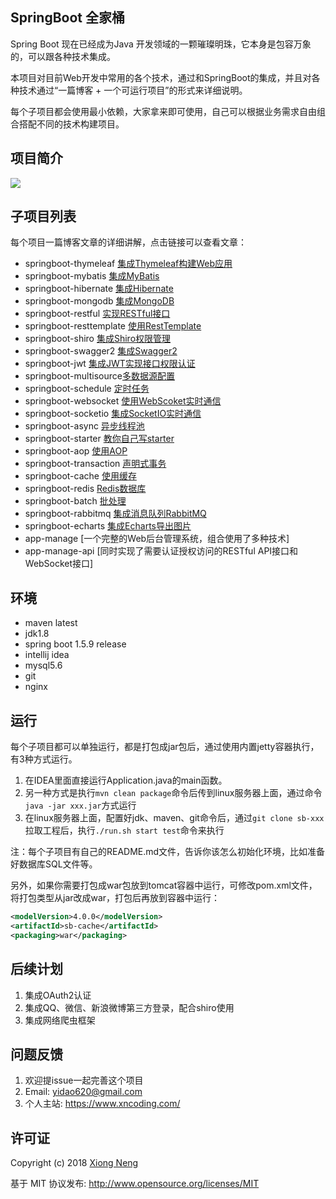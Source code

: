 ## SpringBoot 全家桶

Spring Boot 现在已经成为Java 开发领域的一颗璀璨明珠，它本身是包容万象的，可以跟各种技术集成。

本项目对目前Web开发中常用的各个技术，通过和SpringBoot的集成，并且对各种技术通过“一篇博客 + 一个可运行项目”的形式来详细说明。

每个子项目都会使用最小依赖，大家拿来即可使用，自己可以根据业务需求自由组合搭配不同的技术构建项目。

## 项目简介

![](https://xnstatic-1253397658.file.myqcloud.com/SpringBootBucket.png)


## 子项目列表

每个项目一篇博客文章的详细讲解，点击链接可以查看文章：

* springboot-thymeleaf [集成Thymeleaf构建Web应用](https://www.xncoding.com/2017/07/01/spring/sb-thymeleaf.html)
* springboot-mybatis [集成MyBatis](https://www.xncoding.com/2017/07/02/spring/sb-mybatis.html)
* springboot-hibernate [集成Hibernate](https://www.xncoding.com/2017/07/03/spring/sb-hibernate.html)
* springboot-mongodb [集成MongoDB](https://www.xncoding.com/2017/07/04/spring/sb-mongodb.html)
* springboot-restful [实现RESTful接口](https://www.xncoding.com/2017/07/05/spring/sb-restful.html)
* springboot-resttemplate [使用RestTemplate](https://www.xncoding.com/2017/07/06/spring/sb-restclient.html)
* springboot-shiro [集成Shiro权限管理](https://www.xncoding.com/2017/07/07/spring/sb-shiro.html)
* springboot-swagger2 [集成Swagger2](https://www.xncoding.com/2017/07/08/spring/sb-swagger2.html)
* springboot-jwt [集成JWT实现接口权限认证](https://www.xncoding.com/2017/07/09/spring/sb-jwt.html)
* springboot-multisource[多数据源配置](https://www.xncoding.com/2017/07/10/spring/sb-multisource.html)
* springboot-schedule [定时任务](https://www.xncoding.com/2017/07/12/spring/sb-schedule.html)
* springboot-websocket [使用WebScoket实时通信](https://www.xncoding.com/2017/07/15/spring/sb-websocket.html)
* springboot-socketio [集成SocketIO实时通信](https://www.xncoding.com/2017/07/16/spring/sb-socketio.html)
* springboot-async [异步线程池](https://www.xncoding.com/2017/07/20/spring/sb-async.html)
* springboot-starter [教你自己写starter](https://www.xncoding.com/2017/07/22/spring/sb-starter.html)
* springboot-aop [使用AOP](https://www.xncoding.com/2017/07/24/spring/sb-aop.html)
* springboot-transaction [声明式事务](https://www.xncoding.com/2017/07/26/spring/sb-transaction.html)
* springboot-cache [使用缓存](https://www.xncoding.com/2017/07/28/spring/sb-cache.html)
* springboot-redis [Redis数据库](https://www.xncoding.com/2017/07/30/spring/sb-redis.html)
* springboot-batch [批处理](https://www.xncoding.com/2017/08/01/spring/sb-batch.html)
* springboot-rabbitmq [集成消息队列RabbitMQ](https://www.xncoding.com/2017/08/06/spring/sb-rabbitmq.html)
* springboot-echarts [集成Echarts导出图片](https://www.xncoding.com/2017/08/19/spring/sb-echarts.html)
* app-manage [一个完整的Web后台管理系统，组合使用了多种技术]
* app-manage-api [同时实现了需要认证授权访问的RESTful API接口和WebSocket接口]

## 环境

* maven latest
* jdk1.8
* spring boot 1.5.9 release
* intellij idea
* mysql5.6
* git
* nginx

## 运行

每个子项目都可以单独运行，都是打包成jar包后，通过使用内置jetty容器执行，有3种方式运行。

1. 在IDEA里面直接运行Application.java的main函数。
2. 另一种方式是执行`mvn clean package`命令后传到linux服务器上面，通过命令`java -jar xxx.jar`方式运行
3. 在linux服务器上面，配置好jdk、maven、git命令后，通过`git clone sb-xxx`拉取工程后，执行`./run.sh start test`命令来执行

注：每个子项目有自己的README.md文件，告诉你该怎么初始化环境，比如准备好数据库SQL文件等。

另外，如果你需要打包成war包放到tomcat容器中运行，可修改pom.xml文件，将打包类型从jar改成war，打包后再放到容器中运行：

``` xml
<modelVersion>4.0.0</modelVersion>
<artifactId>sb-cache</artifactId>
<packaging>war</packaging>
```

## 后续计划

1. 集成OAuth2认证
1. 集成QQ、微信、新浪微博第三方登录，配合shiro使用
1. 集成网络爬虫框架

## 问题反馈

1. 欢迎提issue一起完善这个项目
1. Email: yidao620@gmail.com
1. 个人主站: https://www.xncoding.com/

## 许可证

Copyright (c) 2018 [Xiong Neng](https://www.xncoding.com/)

基于 MIT 协议发布: <http://www.opensource.org/licenses/MIT>

